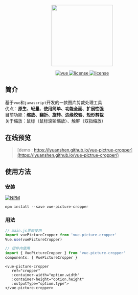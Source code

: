 <p align="center">
  <img width="200" src="https://raw.githubusercontent.com/lyuanshen/vue-pictrue-cropper/e375dd0f615562bb9209fd5a04ab8e9521c351d9/src/assets/logo2.svg">
</p>

<p align="center">
  <a href="https://github.com/vuejs/vue">
      <img src="https://img.shields.io/badge/vue-2.5.17-brightgreen.svg" alt="vue">
   </a>
   <a href="#">
      <img src="https://img.shields.io/github/license/mashape/apistatus.svg" alt="license">
   </a>
   <a href="#">
      <img src="https://img.shields.io/badge/releases-1.0.2-ff69b4.svg" alt="license">
   </a>
</p>

## 简介

基于`vue`和`javascript`开发的一款图片剪裁处理工具  
优点：**原生、轻量、使用简单、功能全面、扩展性强**  
目前功能：**缩放、翻折、旋转、边缘校验、矩形剪裁**  
关于缩放：鼠标（鼠标滚轮缩放）、触屏（双指缩放）

## 在线预览

> [demo : https://lyuanshen.github.io/vue-pictrue-cropper](https://lyuanshen.github.io/vue-pictrue-cropper/)

## 使用方法
### 安装 
[![NPM](https://nodei.co/npm/vue-picture-cropper.png?downloadRank=true)](https://nodei.co/npm/vue-picture-cropper/)


```
npm install --save vue-picture-cropper
```

### 用法

```js
// main.js里面使用
import vuePictureCropper from 'vue-picture-cropper'
Vue.use(vuePictureCropper)

// 组件内使用
import { VuePictureCropper } from 'vue-picture-cropper'
components: { VuePictureCropper }
```

```vue
<vue-picture-cropper
   ref="cropper"
   :container-width="option.width"
   :container-height="option.height"
   :outputType="option.type">
</vue-picture-cropper>
```